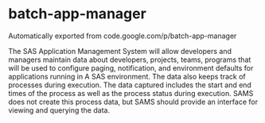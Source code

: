 # batch-app-manager
Automatically exported from code.google.com/p/batch-app-manager

The SAS Application Management System will allow developers and managers maintain data about developers, projects, teams, 
programs that will be used to configure paging, notification, and environment defaults for applications running in A SAS 
environment.  The data also keeps track of processes during execution. The data captured includes the start and end times 
of the process as well as the process status during execution.  SAMS does not create this process data, but SAMS should 
provide an interface for viewing and querying the data.
